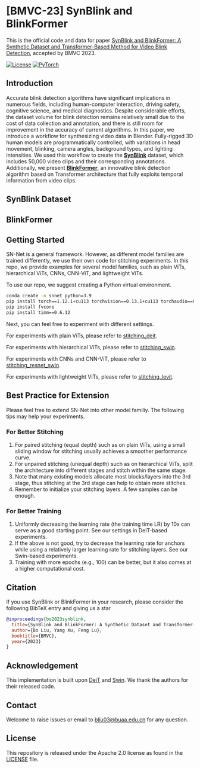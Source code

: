 # [BMVC-23] SynBlink and BlinkFormer
This is the official code and data for paper [SynBlink and BlinkFormer: A Synthetic Dataset and Transformer-Based Method for Video Blink Detection](http://phi-ai.buaa.edu.cn), accepted by BMVC 2023.

[![License](https://img.shields.io/badge/License-Apache_2.0-blue.svg)](https://opensource.org/licenses/Apache-2.0) 
<a href="https://pytorch.org/get-started/locally/"><img alt="PyTorch" src="https://img.shields.io/badge/PyTorch-ee4c2c?logo=pytorch&logoColor=white"></a>

## Introduction

Accurate blink detection algorithms have significant implications in numerous fields, including human-computer interaction, driving safety, cognitive science, and medical diagnostics. Despite considerable efforts, the dataset volume for blink detection remains relatively small due to the cost of data collection and annotation, and there is still room for improvement in the accuracy of current algorithms.
In this paper, we introduce a workflow for synthesizing video data in Blender. Fully-rigged 3D human models are programmatically controlled, with variations in head movement, blinking, camera angles, background types, and lighting intensities. We used this workflow to create the [**SynBlink**](https://github.com/desti-nation/BlinkFormer/blob/main/README.md#synBlink-dataset) dataset, which includes 50,000 video clips and their corresponding annotations. Additionally, we present [**BlinkFormer**](https://github.com/desti-nation/BlinkFormer/blob/main/README.md#blinkformer), an innovative blink detection algorithm based on Transformer architecture that fully exploits temporal information from video clips.

## SynBlink Dataset

## BlinkFormer



## Getting Started

SN-Net is a general framework. However, as different model families are trained differently, we use their own code for stitching experiments. In this repo, we provide examples for several model families, such as plain ViTs, hierarchical ViTs, CNNs, CNN-ViT, and lightweight ViTs.

To use our repo, we suggest creating a Python virtual environment.

```bash
conda create -n snnet python=3.9
pip install torch==1.12.1+cu113 torchvision==0.13.1+cu113 torchaudio==0.12.1 --extra-index-url https://download.pytorch.org/whl/cu113
pip install fvcore
pip install timm==0.6.12
```

Next, you can feel free to experiment with different settings.

For experiments with plain ViTs, please refer to [stitching_deit](./stitching_deit).

For experiments with hierarchical ViTs, please refer to [stitching_swin](./stitching_swin).

For experiments with CNNs and CNN-ViT, please refer to [stitching_resnet_swin](./stitching_resnet_swin).

For experiments with lightweight ViTs, please refer to [stitching_levit](./stitching_levit).


## Best Practice for Extension

Please feel free to extend SN-Net into other model familiy. The following tips may help your experiments.

### For Better Stitching

1. For paired stitching (equal depth) such as on plain ViTs, using a small sliding window for stitching usually achieves a smoother performance curve.
2. For unpaired stitching (unequal depth) such as on hierarchical ViTs, split the architecture into different stages and stitch within the same stage.
3. Note that many existing models allocate most blocks/layers into the 3rd stage, thus stitching at the 3rd stage can help to obtain more stitches. 
4. Remember to initialize your stitching layers. A few samples can be enough.


### For Better Training

1. Uniformly decreasing the learning rate (the training time LR) by 10x can serve as a good starting point. See our settings in DeiT-based experiments.
2. If the above is not good, try to decrease the learning rate for anchors while using a relatively larger learning rate for stitching layers. See our Swin-based experiments.
3. Training with more epochs (e.g., 100) can be better, but it also comes at a higher computational cost.


## Citation

If you use SynBlink or BlinkFormer in your research, please consider the following BibTeX entry and giving us a star

```BibTeX
@inproceedings{bo2023synblink,
  title={SynBlink and BlinkFormer: A Synthetic Dataset and Transformer-Based Method for Video Blink Detection},
  author={Bo Liu, Yang Xu, Feng Lu},
  booktitle={BMVC},
  year={2023}
}
```

## Acknowledgement

This implementation is built upon [DeiT](https://github.com/facebookresearch/deit) and [Swin](https://github.com/microsoft/Swin-Transformer). We thank the authors for their released code.

## Contact

Welcome to raise issues or email to bliu03@buaa.edu.cn for any question.

## License

This repository is released under the Apache 2.0 license as found in the [LICENSE](https://github.com/ziplab/SN-Net/blob/main/LICENSE) file.
